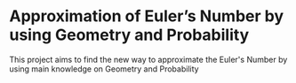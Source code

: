 # Approximation of Euler’s Number by using  Geometry and Probability
This project aims to find the new way to approximate the Euler's Number by using main knowledge on Geometry and Probability
